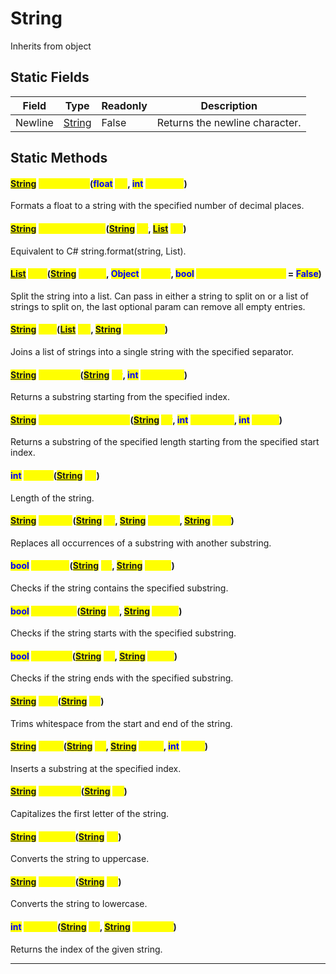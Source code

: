 # String
Inherits from object
## Static Fields
|Field|Type|Readonly|Description|
|---|---|---|---|
|Newline|[String](../static/String.md)|False|Returns the newline character.|
## Static Methods
#### <mark style="color:blue;">[String](../static/String.md)</mark> <mark style="color:yellow;">FormatFloat</mark>(<mark style="color:blue;">float</mark> <mark style="color:yellow;">val</mark>, <mark style="color:blue;">int</mark> <mark style="color:yellow;">decimals</mark>)
Formats a float to a string with the specified number of decimal places.
#### <mark style="color:blue;">[String](../static/String.md)</mark> <mark style="color:yellow;">FormatFromList</mark>(<mark style="color:blue;">[String](../static/String.md)</mark> <mark style="color:yellow;">str</mark>, <mark style="color:blue;">[List](../objects/List.md)</mark> <mark style="color:yellow;">list</mark>)
Equivalent to C# string.format(string, List<string>).
#### <mark style="color:blue;">[List](../objects/List.md)</mark> <mark style="color:yellow;">Split</mark>(<mark style="color:blue;">[String](../static/String.md)</mark> <mark style="color:yellow;">toSplit</mark>, <mark style="color:blue;">Object</mark> <mark style="color:yellow;">splitter</mark>, <mark style="color:blue;">bool</mark> <mark style="color:yellow;">removeEmptyEntries</mark> = <mark style="color:blue;">False</mark>)
Split the string into a list. Can pass in either a string to split on or a list of strings to split on, the last optional param can remove all empty entries.
#### <mark style="color:blue;">[String](../static/String.md)</mark> <mark style="color:yellow;">Join</mark>(<mark style="color:blue;">[List](../objects/List.md)</mark> <mark style="color:yellow;">list</mark>, <mark style="color:blue;">[String](../static/String.md)</mark> <mark style="color:yellow;">separator</mark>)
Joins a list of strings into a single string with the specified separator.
#### <mark style="color:blue;">[String](../static/String.md)</mark> <mark style="color:yellow;">Substring</mark>(<mark style="color:blue;">[String](../static/String.md)</mark> <mark style="color:yellow;">str</mark>, <mark style="color:blue;">int</mark> <mark style="color:yellow;">startIndex</mark>)
Returns a substring starting from the specified index.
#### <mark style="color:blue;">[String](../static/String.md)</mark> <mark style="color:yellow;">SubstringWithLength</mark>(<mark style="color:blue;">[String](../static/String.md)</mark> <mark style="color:yellow;">str</mark>, <mark style="color:blue;">int</mark> <mark style="color:yellow;">startIndex</mark>, <mark style="color:blue;">int</mark> <mark style="color:yellow;">length</mark>)
Returns a substring of the specified length starting from the specified start index.
#### <mark style="color:blue;">int</mark> <mark style="color:yellow;">Length</mark>(<mark style="color:blue;">[String](../static/String.md)</mark> <mark style="color:yellow;">str</mark>)
Length of the string.
#### <mark style="color:blue;">[String](../static/String.md)</mark> <mark style="color:yellow;">Replace</mark>(<mark style="color:blue;">[String](../static/String.md)</mark> <mark style="color:yellow;">str</mark>, <mark style="color:blue;">[String](../static/String.md)</mark> <mark style="color:yellow;">replace</mark>, <mark style="color:blue;">[String](../static/String.md)</mark> <mark style="color:yellow;">with</mark>)
Replaces all occurrences of a substring with another substring.
#### <mark style="color:blue;">bool</mark> <mark style="color:yellow;">Contains</mark>(<mark style="color:blue;">[String](../static/String.md)</mark> <mark style="color:yellow;">str</mark>, <mark style="color:blue;">[String](../static/String.md)</mark> <mark style="color:yellow;">match</mark>)
Checks if the string contains the specified substring.
#### <mark style="color:blue;">bool</mark> <mark style="color:yellow;">StartsWith</mark>(<mark style="color:blue;">[String](../static/String.md)</mark> <mark style="color:yellow;">str</mark>, <mark style="color:blue;">[String](../static/String.md)</mark> <mark style="color:yellow;">match</mark>)
Checks if the string starts with the specified substring.
#### <mark style="color:blue;">bool</mark> <mark style="color:yellow;">EndsWith</mark>(<mark style="color:blue;">[String](../static/String.md)</mark> <mark style="color:yellow;">str</mark>, <mark style="color:blue;">[String](../static/String.md)</mark> <mark style="color:yellow;">match</mark>)
Checks if the string ends with the specified substring.
#### <mark style="color:blue;">[String](../static/String.md)</mark> <mark style="color:yellow;">Trim</mark>(<mark style="color:blue;">[String](../static/String.md)</mark> <mark style="color:yellow;">str</mark>)
Trims whitespace from the start and end of the string.
#### <mark style="color:blue;">[String](../static/String.md)</mark> <mark style="color:yellow;">Insert</mark>(<mark style="color:blue;">[String](../static/String.md)</mark> <mark style="color:yellow;">str</mark>, <mark style="color:blue;">[String](../static/String.md)</mark> <mark style="color:yellow;">insert</mark>, <mark style="color:blue;">int</mark> <mark style="color:yellow;">index</mark>)
Inserts a substring at the specified index.
#### <mark style="color:blue;">[String](../static/String.md)</mark> <mark style="color:yellow;">Capitalize</mark>(<mark style="color:blue;">[String](../static/String.md)</mark> <mark style="color:yellow;">str</mark>)
Capitalizes the first letter of the string.
#### <mark style="color:blue;">[String](../static/String.md)</mark> <mark style="color:yellow;">ToUpper</mark>(<mark style="color:blue;">[String](../static/String.md)</mark> <mark style="color:yellow;">str</mark>)
Converts the string to uppercase.
#### <mark style="color:blue;">[String](../static/String.md)</mark> <mark style="color:yellow;">ToLower</mark>(<mark style="color:blue;">[String](../static/String.md)</mark> <mark style="color:yellow;">str</mark>)
Converts the string to lowercase.
#### <mark style="color:blue;">int</mark> <mark style="color:yellow;">IndexOf</mark>(<mark style="color:blue;">[String](../static/String.md)</mark> <mark style="color:yellow;">str</mark>, <mark style="color:blue;">[String](../static/String.md)</mark> <mark style="color:yellow;">substring</mark>)
Returns the index of the given string.

---

